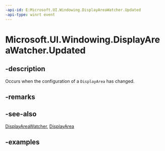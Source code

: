 ```yaml
---
-api-id: E:Microsoft.UI.Windowing.DisplayAreaWatcher.Updated
-api-type: winrt event
---
```


# Microsoft.UI.Windowing.DisplayAreaWatcher.Updated

<!--
public event Windows.Foundation.TypedEventHandler<Microsoft.UI.Windowing.DisplayAreaWatcher,object> Updated;
-->

## -description

Occurs when the configuration of a `DisplayArea` has changed.

## -remarks

## -see-also

[DisplayAreaWatcher](displayareawatcher.md), [DisplayArea](displayarea.md)

## -examples
